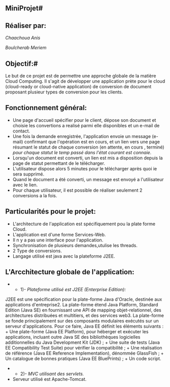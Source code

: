## MiniProjet#

## Réaliser par: #

*Chaachoua Anis*

*Boulcherab Meriem*

## Objectif:#

<p> Le but de ce projet est de permettre une approche globale de la matière Cloud Computing.
  Il s'agit de développer une application prète pour le cloud (cloud-ready or cloud-native application)
  de conversion de document proposant plusieur types de conversion pour les clients.
</p>

## Fonctionnement général: #

+ Une page d'accueil spécifier pour le client, dépose son document et choisie les convertions a realisé parmi elle disponibles et un e-mail de contact.
+ Une fois la demande enregistrée, l'application envoie un message (e-mail) confirmant que l'opération est en cours,
et un lien vers une page résumant le statut de chaque conversion (en attente, en cours , terminé)
*pour chaque statut le temp passé dans l'état courant est connaie.*
+ Lorsqu'un document est converti, un lien est mis a disposition depuis la page de statut permettant de le télécharger.
+ L'utilisateur dispose alors 5 minutes pour le télécharger après quoi ie sera supprimé.
+ Quand le document a été converti, un message est envoyé a l'utilisateur avec le lien.
+ Pour chaque utilisateur, il est possible de réaliser seulement 2 conversions a la fois.

## Particularités pour le projet: #

+ L'architecture de l'application est spécifiquement pou la plate forme Cloud.
+ L'application est d'une forme Services-Web.
+ Il n y a pas une interface pour l'application.
+ Synchronisation de plusieurs demandes,utulise les threads.
+ 2 Type de conversions.
+ Langage utilisé est java avec la plateforme J2EE.

##  L'Arcchitecture globale de l'application: #

+ +  1)- *Plateforme utilisé est J2EE (Enterprise Edition):*
<p> J2EE est une spécification pour la plate-forme Java d'Oracle, destinée aux applications d'entreprise2. 
  La plate-forme étend Java Platform, Standard Edition (Java SE) en fournissant une API de mapping objet-relationnel, des architectures distribuées et multitiers, et des services web3. La plate-forme se fonde principalement sur des composants modulaires exécutés sur un serveur d'applications. 
  Pour ce faire, Java EE définit les éléments suivants :
   + Une plate-forme (Java EE Platform), pour héberger et exécuter les applications, incluant outre Java SE des bibliothèques logicielles additionnelles du Java Development Kit (JDK) ;
   + Une suite de tests (Java EE Compatibility Test Suite) pour vérifier la compatibilité ;
   + Une réalisation de référence (Java EE Reference Implementation), dénommée GlassFish ;
   + Un catalogue de bonnes pratiques (Java EE BluePrints) ;
   + Un code script. </p>
  
  
+ + 2)- *MVC utilisant des servlets.*
+ Serveur utilisé est Apache-Tomcat.


